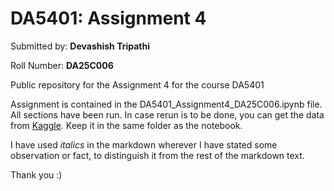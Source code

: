 

# DA5401: Assignment 4

Submitted by: **Devashish Tripathi**

Roll Number: **DA25C006**

Public repository for the Assignment 4 for the course DA5401

Assignment is contained in the DA5401_Assignment4_DA25C006.ipynb file. All sections have been run. In case rerun is to be done, you can get the data from [Kaggle]([url](https://www.kaggle.com/datasets/mlg-ulb/creditcardfraud)). Keep it in the same folder as the notebook.

I have used _italics_ in the markdown wherever I have stated some observation or fact, to distinguish it from the rest of the markdown text.

Thank you :)
